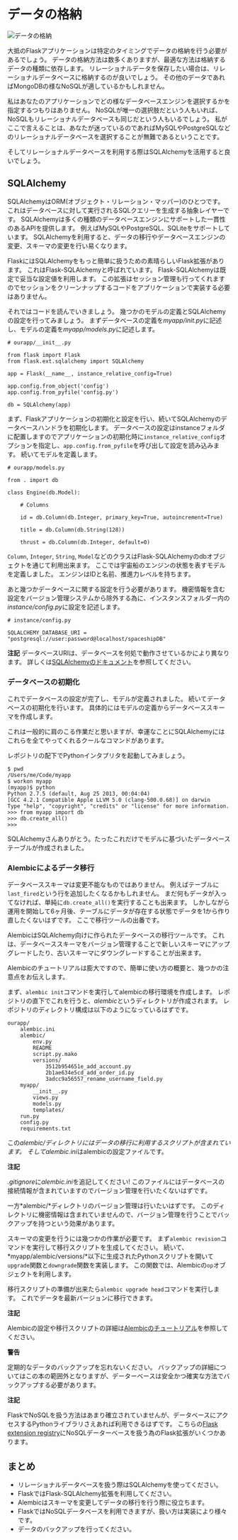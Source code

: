 # データの格納

![データの格納](images/storing.png)

大抵のFlaskアプリケーションは特定のタイミングでデータの格納を行う必要があるでしょう。
データの格納方法は数多くありますが、最適な方法は格納するデータの種類に依存します。
リレーショナルデータを保存したい場合は、リレーショナルデータベースに格納するのが良いでしょう。
その他のデータであればMongoDBの様なNoSQLが適しているかもしれません。

私はあなたのアプリケーションでどの様なデータベースエンジンを選択するかを指定するつもりはありません。
NoSQLが唯一の選択肢だという人もいれば、NoSQLもリレーショナルデータベースも同じだという人もいるでしょう。
私がここで言えることは、あなたが迷っているのであればMySQLやPostgreSQLなどのリレーショナルデータベースを選択することが無難であるということです。

そしてリレーショナルデータベースを利用する際はSQLAlchemyを活用すると良いでしょう。

## SQLAlchemy

SQLAlchemyはORM(オブジェクト・リレーション・マッパー)のひとつです。
これはデータベースに対して実行されるSQLクエリーを生成する抽象レイヤーです。
SQLAlchemyは多くの種類のデータベースエンジンにサポートした一貫性のあるAPIを提供します。
例えばMySQLやPostgreSQL、SQLiteをサポートしています。
SQLAlchemyを利用すると、データの移行やデータベースエンジンの変更、スキーマの変更を行い易くなります。

FlaskにはSQLAlchemyをもっと簡単に扱うための素晴らしいFlask拡張があります。
これはFlask-SQLAlchemyと呼ばれています。
Flask-SQLAlchemyは既定で妥当な設定値を利用します。
この拡張はセッション管理も行ってくれますのでセッションをクリーンナップするコードをアプリケーションで実装する必要はありません。

それではコードを読んでいきましょう。
幾つかのモデルの定義とSQLAlchemyの設定を行ってみましょう。
まずデータベースの定義を*myapp/init.py*に記述し、モデルの定義を*myapp/models.py*に記述します。

~~~ {language="Python"}
# ourapp/__init__.py

from flask import Flask
from flask.ext.sqlalchemy import SQLAlchemy

app = Flask(__name__, instance_relative_config=True)

app.config.from_object('config')
app.config.from_pyfile('config.py')

db = SQLAlchemy(app)
~~~

まず、Flaskアプリケーションの初期化と設定を行い、続いてSQLAlchemyのデータベースハンドラを初期化します。
データベースの設定はinstanceフォルダに配置しますのでアプリケーションの初期化時に`instance_relative_config`オプションを指定し、`app.config.from_pyfile`を呼び出して設定を読み込みます。
続いてモデルを定義します。

~~~ {language="Python"}
# ourapp/models.py

from . import db

class Engine(db.Model):

    # Columns

    id = db.Column(db.Integer, primary_key=True, autoincrement=True)

    title = db.Column(db.String(128))

    thrust = db.Column(db.Integer, default=0)
~~~

`Column`, `Integer`, `String`, `Model`などのクラスはFlask-SQLAlchemyのdbオブジェクトを通じて利用出来ます。
ここでは宇宙船のエンジンの状態を表すモデルを定義しました。
エンジンはIDと名前、推進力レベルを持ちます。

あと幾つかデータベースに関する設定を行う必要があります。
機密情報を含む設定をバージョン管理システムから除外する為に、インスタンスフォルダー内の*instance/config.py*に設定を記述します。

~~~ {language="Python"}
# instance/config.py

SQLALCHEMY_DATABASE_URI = "postgresql://user:password@localhost/spaceshipDB"
~~~

**注記**
データベースURIは、データベースを何処で動作させているかにより異なります。
詳しくは[SQLAlchemyのドキュメント](http://docs.sqlalchemy.org/en/latest/core/engines.html?highlight=database#database-urls)を参照してください。

### データベースの初期化

これでデータベースの設定が完了し、モデルが定義されました。
続いてデータベースの初期化を行います。
具体的にはモデルの定義からデータベーススキーマを作成します。

これは一般的に肩のこる作業だと思いますが、幸運なことにSQLAlchemyにはこれらを全てやってくれるクールなコマンドがあります。

レポジトリの配下でPythonインタプリタを起動してみましょう。

~~~ {language="command"}
$ pwd
/Users/me/Code/myapp
$ workon myapp
(myapp)$ python
Python 2.7.5 (default, Aug 25 2013, 00:04:04) 
[GCC 4.2.1 Compatible Apple LLVM 5.0 (clang-500.0.68)] on darwin
Type "help", "copyright", "credits" or "license" for more information.
>>> from myapp import db
>>> db.create_all()
>>>
~~~

SQLAlchemyさんありがとう。たったこれだけでモデルに基づいたデータベーステーブルが作成されました。

### Alembicによるデータ移行

データベーススキーマは変更不能なものではありません。
例えばテーブルに`last_fired`という行を追加したくなるかもしれません。
まだ何もデータが入ってなければ、単純に`db.create_all()`を実行することも出来ます。
しかしながら運用を開始して6ヶ月後、テーブルにデータが存在する状態でデータを1から作り直したくないはずです。
ここで移行ツールの出番です。

AlembicはSQLAlchemy向けに作られたデータベースの移行ツールです。
これは、データベーススキーマをバージョン管理することで新しいスキーマにアップグレードしたり、古いスキーマにダウングレードすることが出来ます。

Alembicのチュートリアルは膨大ですので、簡単に使い方の概要と、幾つかの注意点をお伝えします。

まず、`alembic init`コマンドを実行してalembicの移行環境を作成します。
レポジトリの直下でこれを行うと、*alembic*というディレクトリが作成されます。
レポジトリのディレクトリ構成は以下のようになっているはずです。

~~~
ourapp/
    alembic.ini
    alembic/
        env.py
        README
        script.py.mako
        versions/
            3512b954651e_add_account.py
            2b1ae634e5cd_add_order_id.py
            3adcc9a56557_rename_username_field.py
    myapp/
        __init__.py
        views.py
        models.py
        templates/
    run.py
    config.py
    requirements.txt
~~~

この*alembic/*ディレクトリにはデータの移行に利用するスクリプトが含まれています。
そして*alembic.ini*はalembicの設定ファイルです。

**注記**

*.gitignore*に*alembic.ini*を追記してください!
このファイルにはデータベースの接続情報が含まれていますのでバージョン管理を行いたくないはずです。

一方*alembic/*ディレクトリのバージョン管理は行いたいはずです。
このディレクトリに機密情報は含まれていませんので、バージョン管理を行うことでバックアップを持つという効果があります。

スキーマの変更を行うには幾つかの作業が必要です。
まず`alembic revision`コマンドを実行して移行スクリプトを生成してください。
続いて、*myapp/alembic/versions/*以下に生成されたPythonスクリプトを開いて`upgrade`関数と`downgrade`関数を実装します。
この関数では、Alembicの`op`オブジェクトを利用します。

移行スクリプトの準備が出来たら`alembic upgrade head`コマンドを実行します。
これでデータを最新バージョンに移行できます。

**注記**

Alembicの設定や移行スクリプトの詳細は[Alembicのチュートリアル](http://alembic.readthedocs.org/en/latest/tutorial.html)を参照してください。

**警告**

定期的なデータのバックアップを忘れないください。
バックアップの詳細についてはこの本の範囲外となりますが、データーベースは安全かつ確実な方法でバックアップする必要があります。

**注記**

FlaskでNoSQLを扱う方法はあまり確立されていませんが、データベースにアクセスするPythonライブラリさえあれば利用できるはずです。
こちらの[Flask extension registry](http://flask.pocoo.org/extensions/)にNoSQLデーターベースを扱う為のFlask拡張がいくつかあります。

## まとめ

- リレーショナルデータベースを扱う際はSQLAlchemyを使ってください。
- FlaskではFlask-SQLAlchemy拡張を利用してください。
- Alembicはスキーマを変更してデータの移行を行う際に役立ちます。
- FlaskではNoSQLデータベースを利用できますが、扱い方は実装により様々です。
- データのバックアップを行ってください。

